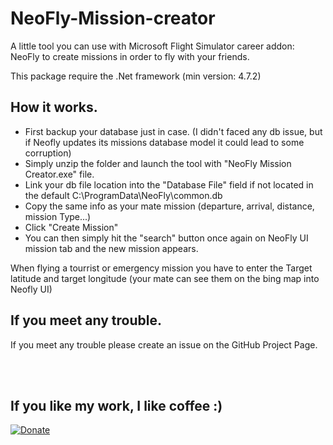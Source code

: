 # NeoFly-Mission-creator
A little tool you can use with Microsoft Flight Simulator career addon: NeoFly to create missions in order to fly with your friends.

This package require the .Net framework (min version: 4.7.2)

## How it works.
 - First backup your database just in case. (I didn't faced any db issue, but if Neofly updates its missions database model it could lead to some corruption)
 - Simply unzip the folder and launch the tool with "NeoFly Mission Creator.exe" file.
 - Link your db file location into the "Database File" field if not located in the default C:\ProgramData\NeoFly\common.db
 - Copy the same info as your mate mission (departure, arrival, distance, mission Type...)
 - Click "Create Mission"
 - You can then simply hit the "search" button once again on NeoFly UI mission tab and the new mission appears.

When flying a tourrist or emergency mission you have to enter the Target latitude and target longitude (your mate can see them on the bing map into Neofly UI)

## If you meet any trouble.
If you meet any trouble please create an issue on the GitHub Project Page.

  
  <br/>
  <br/>
  
## If you like my work, I like coffee :)
[![Donate](https://img.shields.io/badge/Donate-PayPal-green.svg)](https://www.paypal.com/cgi-bin/webscr?cmd=_s-xclick&hosted_button_id=G3F8XX7KXN6QQ)